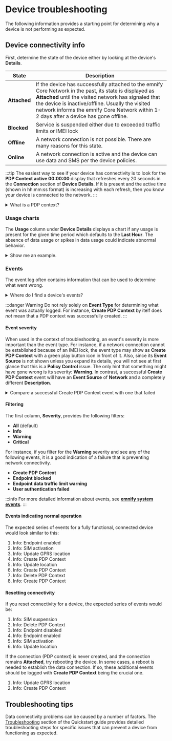 # Device troubleshooting

The following information provides a starting point for determining why a device is not performing as expected.

## Device connectivity info

First, determine the state of the device either by looking at the device's **Details**.

| State        | Description |
| ------------ | ----------- |
| **Attached** | If the device has successfully attached to the emnify Core Network in the past, its state is displayed as **Attached** until the visited network has signaled that the device is inactive/offline. Usually the visited network informs the emnify Core Network within 1-2 days after a device has gone offline. | 
| **Blocked**   | Service is suspended either due to exceeded traffic limits or IMEI lock |
| **Offline**  | A network connection is not possible. There are many reasons for this state. |
| **Online**   | A network connection is active and the device can use data and SMS per the device policies. | 

:::tip
The easiest way to see if your device has connectivity is to look for the **PDP Context active 00:00:00** display that refreshes every 20 seconds in the **Connection** section of **Device Details**.
If it is present and the active time (shown in hh:mm:ss format) is increasing with each refresh, then you know your device is connected to the network.
:::

<details>
  <summary>What is a PDP context?</summary>
  A Packet Data Protocol (PDP) context is a data structure that enables a device to transmit and receive data using Internet Protocol (IP).  
  This data structure includes a device's IP address, IMSI, and additional parameters to properly route data to and from the network.  

  If the most recent PDP context event for a device is **Create PDP Context**, the device should be **online** with an active network connection.  

  If the most recent PDP context event for a device is **Delete PDP Context**, the device is **offline**.
</details>

### Usage charts

The **Usage** column under **Device Details** displays a chart if any usage is present for the given time period which defaults to the **Last Hour**.
The absence of data usage or spikes in data usage could indicate abnormal behavior.

<details>
  <summary>Show me an example.</summary>

  In this case, there has been no data sent or received during the last hour.

  <img
    src={require('./assets/usage-data-last-hour.png').default}
    style={{width:335}}
    alt=""
  /> 

  After selecting the **Current Month** view, you can see that this device has not been sending or receiving data for several days.

  <img
    src={require('./assets/usage-data-current-month.png').default}
    style={{width:335}}
    alt=""
  /> 

</details>


### Events

The event log often contains information that can be used to determine what went wrong.

<details>
  <summary>Where do I find a device's events?</summary>
  <img
    src={require('./assets/device-details-events.png').default}
    style={{width:655}}
    alt=""
  />  

  **Note**: Events are always shown in reverse chronological order, i.e., the newest ones at the top.

</details>

:::danger Warning
Do not rely solely on **Event Type** for determining what event was actually logged.
For instance, **Create PDP Context** by itelf does *not* mean that a PDP context was successfully created.
:::

#### Event severity

When used in the context of troubleshooting, an event's severity is more important than the event type.
For instance, if a network connection cannot be established because of an IMEI lock, the event type may show as **Create PDP Context** with a green play button icon in front of it.
Also, since its **Event Source** is not shown unless you expand its details, you will not see at first glance that this is a **Policy Control** issue.
The only hint that something might have gone wrong is its severity: **Warning**.
In contrast, a successful **Create PDP Context** event will have an **Event Source** of **Network** and a completely different **Description**.

<details>
  <summary>Compare a successful Create PDP Context event with one that failed</summary>
  <img
    src={require('./assets/create-pdp-context-success-and-failure.png').default}
    style={{width:550}}
    alt=""
  /> 
</details>

#### Filtering

The first column, **Severity**, provides the following filters:

- **All** (default)
- **Info**
- **Warning**
- **Critical**

For instance, if you filter for the **Warning** severity and see any of the following events, it is a good indication of a failure that is preventing network connectivity. 

- **Create PDP Context**
- **Endpoint blocked**
- **Endpoint data traffic limit warning**
- **User authentication failed**

:::info
For more detailed information about events, see [**emnify system events**](/services/events).
:::

#### Events indicating normal operation

The expected series of events for a fully functional, connected device would look similar to this:

1. Info: Endpoint enabled
1. Info: SIM activation
1. Info: Update GPRS location
1. Info: Create PDP Context
1. Info: Update location
1. Info: Create PDP Context
1. Info: Delete PDP Context
1. Info: Create PDP Context

#### Resetting connectivity

If you reset connectivity for a device, the expected series of events would be:

1. Info: SIM suspension
1. Info: Delete PDP Context
1. Info: Endpoint disabled
1. Info: Endpoint enabled
1. Info: SIM activation
1. Info: Update location

If the connection (PDP context) is never created, and the connection remains **Attached**, try rebooting the device.
In some cases, a reboot is needed to establish the data connection.
If so, these additional events should be logged with **Create PDP Context** being the crucial one. 

1. Info: Update GPRS location
1. Info: Create PDP Context

##  Troubleshooting tips

Data connectivity problems can be caused by a number of factors.
The [Troubleshooting](/quickstart/troubleshooting) section of the Quickstart guide provides detailed troubleshooting steps for specific issues that can prevent a device from functioning as expected.

